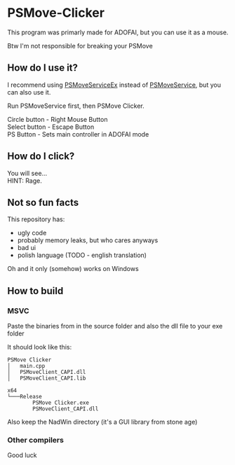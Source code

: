 # PSMove-Clicker

This program was primarly made for ADOFAI, but you can use it as a mouse.

Btw I'm not responsible for breaking your PSMove

## How do I use it?

I recommend using [PSMoveServiceEx](https://github.com/Timocop/PSMoveServiceEx/) instead of [PSMoveService](https://github.com/psmoveservice/PSMoveService), but you can also use it.

Run PSMoveService first, then PSMove Clicker.

Circle button - Right Mouse Button  
Select button - Escape Button  
PS Button - Sets main controller in ADOFAI mode

## How do I click?

You will see...  
HINT: Rage.
 
## Not so fun facts

This repository has:

- ugly code
- probably memory leaks, but who cares anyways
- bad ui
- polish language (TODO - english translation)

Oh and it only (somehow) works on Windows

## How to build

### MSVC

Paste the binaries from in the source folder and also the dll file to your exe folder

It should look like this:

```text
PSMove Clicker
│   main.cpp
│   PSMoveClient_CAPI.dll
│   PSMoveClient_CAPI.lib
```

```text
x64
└───Release
        PSMove Clicker.exe
        PSMoveClient_CAPI.dll
```

Also keep the NadWin directory (it's a GUI library from stone age)

### Other compilers

Good luck
